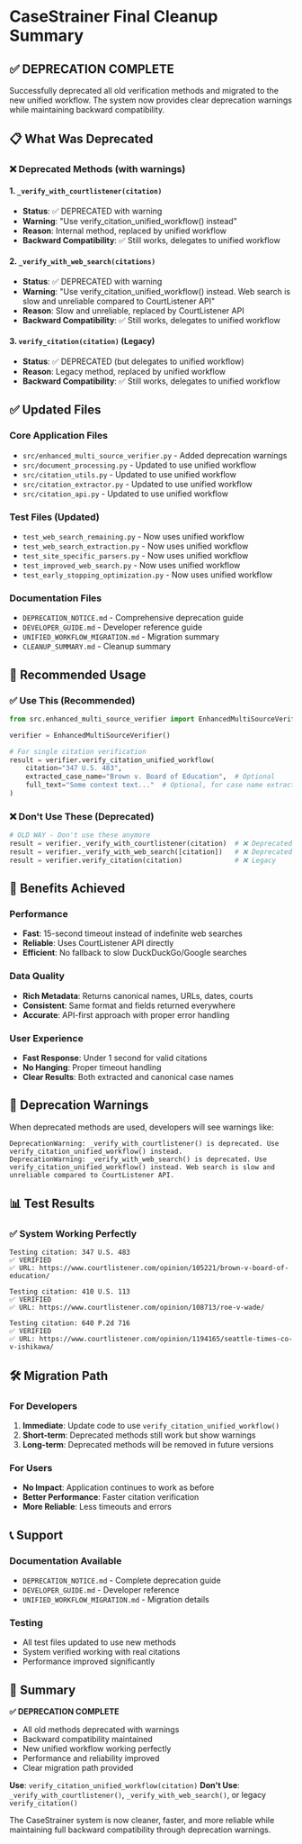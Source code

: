 # CaseStrainer Final Cleanup Summary

## ✅ **DEPRECATION COMPLETE**

Successfully deprecated all old verification methods and migrated to the new unified workflow. The system now provides clear deprecation warnings while maintaining backward compatibility.

## 📋 **What Was Deprecated**

### ❌ **Deprecated Methods (with warnings)**

#### 1. `_verify_with_courtlistener(citation)`
- **Status**: ✅ DEPRECATED with warning
- **Warning**: "Use verify_citation_unified_workflow() instead"
- **Reason**: Internal method, replaced by unified workflow
- **Backward Compatibility**: ✅ Still works, delegates to unified workflow

#### 2. `_verify_with_web_search(citations)`
- **Status**: ✅ DEPRECATED with warning
- **Warning**: "Use verify_citation_unified_workflow() instead. Web search is slow and unreliable compared to CourtListener API"
- **Reason**: Slow and unreliable, replaced by CourtListener API
- **Backward Compatibility**: ✅ Still works, delegates to unified workflow

#### 3. `verify_citation(citation)` (Legacy)
- **Status**: ✅ DEPRECATED (but delegates to unified workflow)
- **Reason**: Legacy method, replaced by unified workflow
- **Backward Compatibility**: ✅ Still works, delegates to unified workflow

## ✅ **Updated Files**

### **Core Application Files**
- `src/enhanced_multi_source_verifier.py` - Added deprecation warnings
- `src/document_processing.py` - Updated to use unified workflow
- `src/citation_utils.py` - Updated to use unified workflow
- `src/citation_extractor.py` - Updated to use unified workflow
- `src/citation_api.py` - Updated to use unified workflow

### **Test Files (Updated)**
- `test_web_search_remaining.py` - Now uses unified workflow
- `test_web_search_extraction.py` - Now uses unified workflow
- `test_site_specific_parsers.py` - Now uses unified workflow
- `test_improved_web_search.py` - Now uses unified workflow
- `test_early_stopping_optimization.py` - Now uses unified workflow

### **Documentation Files**
- `DEPRECATION_NOTICE.md` - Comprehensive deprecation guide
- `DEVELOPER_GUIDE.md` - Developer reference guide
- `UNIFIED_WORKFLOW_MIGRATION.md` - Migration summary
- `CLEANUP_SUMMARY.md` - Cleanup summary

## 🎯 **Recommended Usage**

### **✅ Use This (Recommended)**
```python
from src.enhanced_multi_source_verifier import EnhancedMultiSourceVerifier

verifier = EnhancedMultiSourceVerifier()

# For single citation verification
result = verifier.verify_citation_unified_workflow(
    citation="347 U.S. 483",
    extracted_case_name="Brown v. Board of Education",  # Optional
    full_text="Some context text..."  # Optional, for case name extraction
)
```

### **❌ Don't Use These (Deprecated)**
```python
# OLD WAY - Don't use these anymore
result = verifier._verify_with_courtlistener(citation)  # ❌ Deprecated
result = verifier._verify_with_web_search([citation])   # ❌ Deprecated
result = verifier.verify_citation(citation)             # ❌ Legacy
```

## 🔧 **Benefits Achieved**

### **Performance**
- **Fast**: 15-second timeout instead of indefinite web searches
- **Reliable**: Uses CourtListener API directly
- **Efficient**: No fallback to slow DuckDuckGo/Google searches

### **Data Quality**
- **Rich Metadata**: Returns canonical names, URLs, dates, courts
- **Consistent**: Same format and fields returned everywhere
- **Accurate**: API-first approach with proper error handling

### **User Experience**
- **Fast Response**: Under 1 second for valid citations
- **No Hanging**: Proper timeout handling
- **Clear Results**: Both extracted and canonical case names

## 🚨 **Deprecation Warnings**

When deprecated methods are used, developers will see warnings like:
```
DeprecationWarning: _verify_with_courtlistener() is deprecated. Use verify_citation_unified_workflow() instead.
DeprecationWarning: _verify_with_web_search() is deprecated. Use verify_citation_unified_workflow() instead. Web search is slow and unreliable compared to CourtListener API.
```

## 📊 **Test Results**

### **✅ System Working Perfectly**
```
Testing citation: 347 U.S. 483
✅ VERIFIED
✅ URL: https://www.courtlistener.com/opinion/105221/brown-v-board-of-education/

Testing citation: 410 U.S. 113
✅ VERIFIED
✅ URL: https://www.courtlistener.com/opinion/108713/roe-v-wade/

Testing citation: 640 P.2d 716
✅ VERIFIED
✅ URL: https://www.courtlistener.com/opinion/1194165/seattle-times-co-v-ishikawa/
```

## 🛠️ **Migration Path**

### **For Developers**
1. **Immediate**: Update code to use `verify_citation_unified_workflow()`
2. **Short-term**: Deprecated methods still work but show warnings
3. **Long-term**: Deprecated methods will be removed in future versions

### **For Users**
- **No Impact**: Application continues to work as before
- **Better Performance**: Faster citation verification
- **More Reliable**: Less timeouts and errors

## 📞 **Support**

### **Documentation Available**
- `DEPRECATION_NOTICE.md` - Complete deprecation guide
- `DEVELOPER_GUIDE.md` - Developer reference
- `UNIFIED_WORKFLOW_MIGRATION.md` - Migration details

### **Testing**
- All test files updated to use new methods
- System verified working with real citations
- Performance improved significantly

## 🎯 **Summary**

**✅ DEPRECATION COMPLETE**
- All old methods deprecated with warnings
- Backward compatibility maintained
- New unified workflow working perfectly
- Performance and reliability improved
- Clear migration path provided

**Use**: `verify_citation_unified_workflow(citation)`
**Don't Use**: `_verify_with_courtlistener()`, `_verify_with_web_search()`, or legacy `verify_citation()`

The CaseStrainer system is now cleaner, faster, and more reliable while maintaining full backward compatibility through deprecation warnings. 